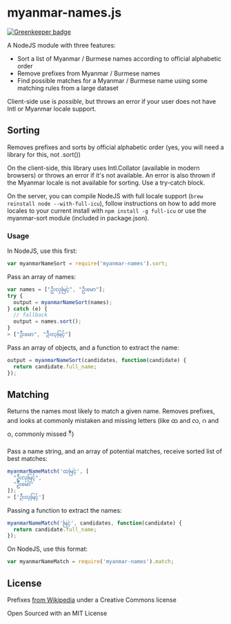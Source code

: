# myanmar-names.js

[![Greenkeeper badge](https://badges.greenkeeper.io/mapmeld/myanmar-names-js.svg)](https://greenkeeper.io/)

A NodeJS module with three features:

- Sort a list of Myanmar / Burmese names according to official alphabetic order
- Remove prefixes from Myanmar / Burmese names
- Find possible matches for a Myanmar / Burmese name using some matching rules from a large dataset

Client-side use is *possible*, but throws an error if your user does not have Intl or Myanmar locale support.

## Sorting

Removes prefixes and sorts by official alphabetic order (yes, you will need a library for this, not .sort())

On the client-side, this library uses Intl.Collator (available in modern browsers) or throws an error if it's not available.
An error is also thrown if the Myanmar locale is not available for sorting. Use a try-catch block.

On the server, you can compile NodeJS with full locale support (```brew reinstall node --with-full-icu```), follow instructions on how to add more locales to your current install with ```npm install -g full-icu``` or use the myanmar-sort module (included in package.json).

### Usage

In NodeJS, use this first:

```javascript
var myanmarNameSort = require('myanmar-names').sort;
```

Pass an array of names:

```javascript
var names = ["ဦးလှမြင့်", "ဦးမော"];
try {
  output = myanmarNameSort(names);
} catch (e) {
  // fallback
  output = names.sort();
}
> ["ဦးမော", "ဦးလှမြင့်"]
```

Pass an array of objects, and a function to extract the name:

```javascript
output = myanmarNameSort(candidates, function(candidate) {
  return candidate.full_name;
});
```

## Matching

Returns the names most likely to match a given name. Removes
prefixes, and looks at commonly mistaken and missing letters (like ထ and လ,
ဂ and ဝ, commonly missed ီ)

Pass a name string, and an array of potential matches, receive sorted list of best matches:

```javascript
myanmarNameMatch('ထမြင့်', [
  "ဦးလှမြင့်",
  "ဦးမော"
]);
> ['ဦးလှမြင့်']
```

Passing a function to extract the names:

```javascript
myanmarNameMatch('မြင့်', candidates, function(candidate) {
  return candidate.full_name;
});
```

On NodeJS, use this format:
```javascript
var myanmarNameMatch = require('myanmar-names').match;
```

## License

Prefixes [from Wikipedia](https://en.wikipedia.org/wiki/Burmese_names) under a Creative Commons license

Open Sourced with an MIT License
